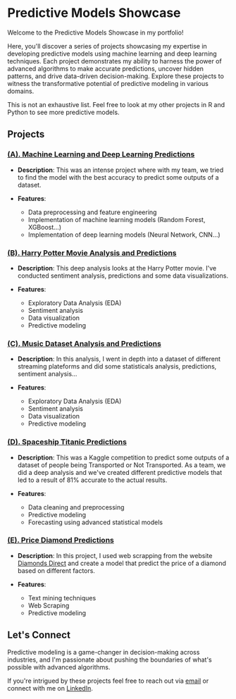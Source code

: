 # Predictive Models Showcase

Welcome to the Predictive Models Showcase in my portfolio! 

Here, you'll discover a series of projects showcasing my expertise in developing predictive models using machine learning and deep learning techniques. Each project demonstrates my ability to harness the power of advanced algorithms to make accurate predictions, uncover hidden patterns, and drive data-driven decision-making. Explore these projects to witness the transformative potential of predictive modeling in various domains.

This is not an exhaustive list. Feel free to look at my other projects in R and Python to see more predictive models.

## Projects

### [(A). Machine Learning and Deep Learning Predictions](https://github.com/gabchouraqui/portfolio.io/blob/main/PREDICTIVE%20MODELS/(A).%20Machine%20Learning%20and%20Deep%20Learning%20Predictions.ipynb)

- **Description**: This was an intense project where with my team, we tried to find the model with the best accuracy to predict some outputs of a dataset. 
  
- **Features**:
  - Data preprocessing and feature engineering
  - Implementation of machine learning models (Random Forest, XGBoost...)
  - Implementation of deep learning models (Neural Network, CNN...)
  
### [(B). Harry Potter Movie Analysis and Predictions](https://github.com/gabchouraqui/portfolio.io/blob/main/PREDICTIVE%20MODELS/(B).%20Harry%20Potter%20Movie%20Analysis%20and%20Predictions.ipynb)

- **Description**: This deep analysis looks at the Harry Potter movie. I've conducted sentiment analysis, predictions and some data visualizations.
  
- **Features**:
  - Exploratory Data Analysis (EDA)
  - Sentiment analysis
  - Data visualization
  - Predictive modeling
  
### [(C). Music Dataset Analysis and Predictions](https://github.com/gabchouraqui/portfolio.io/blob/main/PREDICTIVE%20MODELS/(C).%20Music%20Dataset%20Analysis%20and%20Predictions.ipynb)

- **Description**: In this analysis, I went in depth into a dataset of different streaming plateforms and did some statisticals analysis, predictions, sentiment analysis...
  
- **Features**:
  - Exploratory Data Analysis (EDA)
  - Sentiment analysis
  - Data visualization
  - Predictive modeling
 
### [(D). Spaceship Titanic Predictions](https://github.com/gabchouraqui/portfolio.io/blob/main/PREDICTIVE%20MODELS/(D).%20Spaceship%20Titanic%20Predictions.R)

- **Description**: This was a Kaggle competition to predict some outputs of a dataset of people being Transported or Not Transported. As a team, we did a deep analysis and we've created different predictive models that led to a result of 81% accurate to the actual results.

- **Features**:
  - Data cleaning and preprocessing
  - Predictive modeling
  - Forecasting using advanced statistical models

### [(E). Price Diamond Predictions](https://github.com/gabchouraqui/portfolio.io/blob/main/PREDICTIVE%20MODELS/(E).%20Price%20Diamond%20Predictions.R)

- **Description**: In this project, I used web scrapping from the website [Diamonds Direct](https://diamondsdirect.com/) and create a model that predict the price of a diamond based on different factors.
  
- **Features**:
  - Text mining techniques
  - Web Scraping
  - Predictive modeling

  
## Let's Connect

Predictive modeling is a game-changer in decision-making across industries, and I'm passionate about pushing the boundaries of what's possible with advanced algorithms. 

If you're intrigued by these projects feel free to reach out via [email](mailto:gabchouraqui@gmail.com) or connect with me on [LinkedIn](https://www.linkedin.com/in/gabrielchouraqui).
